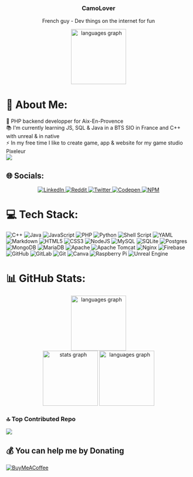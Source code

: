 <div align="center">
  <h3>CamoLover</h3>
  <p>French guy - Dev things on the internet for fun</p>
</div>
<div align="center">
  <img src="https://github-profile-trophy.vercel.app/?username=CamoLover&theme=radical&no-frame=true&no-bg=false&margin-w=4" height="150" alt="languages graph"  />
</div>

# 💫 About Me:
🔭 PHP backend developper for Aix-En-Provence <br>📚 I'm currently learning JS, SQL & Java in a BTS SIO in France and C++ with unreal & in native<br>⚡ In my free time I like to create game, app & website for my game studio Pixeleur
<br>
[![](https://visitcount.itsvg.in/api?id=CamoLover&icon=2&color=0)](https://visitcount.itsvg.in)

## 🌐 Socials:
<div align="center">
    <a href="https://www.linkedin.com/in/evan-escabasse-8a205a264/" target="_blank">
        <img src="https://img.shields.io/badge/LinkedIn-%230077B5.svg?style=for-the-badge&logo=linkedin&logoColor=white" alt="LinkedIn">
    </a>
    <a href="https://reddit.com/user/Frozenevan" target="_blank">
        <img src="https://img.shields.io/badge/Reddit-%23FF4500.svg?style=for-the-badge&logo=Reddit&logoColor=white" alt="Reddit">
    </a>
    <a href="https://x.com/Camo_Enjoyer" target="_blank">
        <img src="https://img.shields.io/badge/X-black.svg?style=for-the-badge&logo=X&logoColor=white" alt="Twitter">
    </a>
    <a href="https://codepen.io/CamoLover" target="_blank">
        <img src="https://img.shields.io/badge/Codepen-000000?style=for-the-badge&logo=codepen&logoColor=white" alt="Codepen">
    </a>
    <a href="https://www.npmjs.com/~camolover" target="_blank">
        <img src="https://img.shields.io/badge/npm-a32110?style=for-the-badge&logo=npm&logoColor=white" alt="NPM">
    </a>
</div>

# 💻 Tech Stack:
<div style="center">
    <!-- Programming Languages -->
    <img src="https://img.shields.io/badge/c++-%2300599C.svg?style=for-the-badge&logo=c%2B%2B&logoColor=white" alt="C++">
    <img src="https://img.shields.io/badge/java-%23ED8B00.svg?style=for-the-badge&logo=openjdk&logoColor=white" alt="Java">
    <img src="https://img.shields.io/badge/javascript-%23323330.svg?style=for-the-badge&logo=javascript&logoColor=%23F7DF1E" alt="JavaScript">
    <img src="https://img.shields.io/badge/php-%23777BB4.svg?style=for-the-badge&logo=php&logoColor=white" alt="PHP">
    <img src="https://img.shields.io/badge/python-3670A0?style=for-the-badge&logo=python&logoColor=ffdd54" alt="Python">
    <img src="https://img.shields.io/badge/shell_script-%23121011.svg?style=for-the-badge&logo=gnu-bash&logoColor=white" alt="Shell Script">
    <img src="https://img.shields.io/badge/yaml-%23ffffff.svg?style=for-the-badge&logo=yaml&logoColor=151515" alt="YAML">
    <img src="https://img.shields.io/badge/markdown-%23000000.svg?style=for-the-badge&logo=markdown&logoColor=white" alt="Markdown">
    <!-- Web Technologies -->
    <img src="https://img.shields.io/badge/html5-%23E34F26.svg?style=for-the-badge&logo=html5&logoColor=white" alt="HTML5">
    <img src="https://img.shields.io/badge/css3-%231572B6.svg?style=for-the-badge&logo=css3&logoColor=white" alt="CSS3">
    <img src="https://img.shields.io/badge/node.js-6DA55F?style=for-the-badge&logo=node.js&logoColor=white" alt="NodeJS">
    <!-- Databases -->
    <img src="https://img.shields.io/badge/mysql-4479A1.svg?style=for-the-badge&logo=mysql&logoColor=white" alt="MySQL">
    <img src="https://img.shields.io/badge/sqlite-%2307405e.svg?style=for-the-badge&logo=sqlite&logoColor=white" alt="SQLite">
    <img src="https://img.shields.io/badge/postgres-%23316192.svg?style=for-the-badge&logo=postgresql&logoColor=white" alt="Postgres">
    <img src="https://img.shields.io/badge/MongoDB-%234ea94b.svg?style=for-the-badge&logo=mongodb&logoColor=white" alt="MongoDB">
    <img src="https://img.shields.io/badge/MariaDB-003545?style=for-the-badge&logo=mariadb&logoColor=white" alt="MariaDB">
    <!-- Servers & Cloud -->
    <img src="https://img.shields.io/badge/apache-%23D42029.svg?style=for-the-badge&logo=apache&logoColor=white" alt="Apache">
    <img src="https://img.shields.io/badge/apache%20tomcat-%23F8DC75.svg?style=for-the-badge&logo=apache-tomcat&logoColor=black" alt="Apache Tomcat">
    <img src="https://img.shields.io/badge/nginx-%23009639.svg?style=for-the-badge&logo=nginx&logoColor=white" alt="Nginx">
    <img src="https://img.shields.io/badge/firebase-%23039BE5.svg?style=for-the-badge&logo=firebase" alt="Firebase">
    <!-- Tools & Other Technologies -->
    <img src="https://img.shields.io/badge/github-%23121011.svg?style=for-the-badge&logo=github&logoColor=white" alt="GitHub">
    <img src="https://img.shields.io/badge/gitlab-%23181717.svg?style=for-the-badge&logo=gitlab&logoColor=white" alt="GitLab">
    <img src="https://img.shields.io/badge/git-%23F05033.svg?style=for-the-badge&logo=git&logoColor=white" alt="Git">
    <img src="https://img.shields.io/badge/Canva-%2300C4CC.svg?style=for-the-badge&logo=Canva&logoColor=white" alt="Canva">
    <img src="https://img.shields.io/badge/-RaspberryPi-C51A4A?style=for-the-badge&logo=Raspberry-Pi" alt="Raspberry Pi">
    <img src="https://img.shields.io/badge/Unreal%20Engine-%23313131.svg?style=for-the-badge&logo=unreal-engine&logoColor=white" alt="Unreal Engine">
</div>



# 📊 GitHub Stats:
<div align="center">
  <img src="https://github-readme-streak-stats.herokuapp.com/?user=CamoLover&theme=catppuccin_mocha&hide_border=false" height="150" alt="languages graph"  />
</div>

<div align="center">
  <img src="https://github-readme-stats.vercel.app/api?username=CamoLover&theme=catppuccin_mocha&hide_border=false&include_all_commits=true&count_private=false" height="150" alt="stats graph"  />
  <img src="https://github-readme-stats.vercel.app/api/top-langs/?username=CamoLover&theme=catppuccin_mocha&hide_border=false&include_all_commits=true&count_private=false&layout=compact" height="150" alt="languages graph"  />
</div>

### 🔝 Top Contributed Repo
![](https://github-contributor-stats.vercel.app/api?username=CamoLover&limit=5&theme=catppuccin_mocha&combine_all_yearly_contributions=true)

  ## 💰 You can help me by Donating
  [![BuyMeACoffee](https://img.shields.io/badge/Buy%20Me%20a%20Coffee-ffdd00?style=for-the-badge&logo=buy-me-a-coffee&logoColor=black)](https://buymeacoffee.com/camolover) 

  
<!-- Proudly created with GPRM ( https://gprm.itsvg.in ) -->
